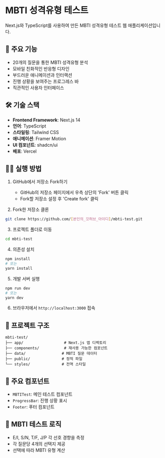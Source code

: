 # MBTI 성격유형 테스트

Next.js와 TypeScript를 사용하여 만든 MBTI 성격유형 테스트 웹 애플리케이션입니다.

## 🚀 주요 기능

- 20개의 질문을 통한 MBTI 성격유형 분석
- 모바일 친화적인 반응형 디자인
- 부드러운 애니메이션과 인터랙션
- 진행 상황을 보여주는 프로그레스 바
- 직관적인 사용자 인터페이스

## 🛠 기술 스택

- **Frontend Framework**: Next.js 14
- **언어**: TypeScript
- **스타일링**: Tailwind CSS
- **애니메이션**: Framer Motion
- **UI 컴포넌트**: shadcn/ui
- **배포**: Vercel

## 🏃‍♂️ 실행 방법

1. GitHub에서 저장소 Fork하기
   - GitHub의 저장소 페이지에서 우측 상단의 'Fork' 버튼 클릭
   - Fork할 저장소 설정 후 'Create fork' 클릭

2. Fork한 저장소 클론
```bash
git clone https://github.com/[본인의_깃허브_아이디]/mbti-test.git
```

3. 프로젝트 폴더로 이동
```bash
cd mbti-test
```

4. 의존성 설치
```bash
npm install
# 또는
yarn install
```

5. 개발 서버 실행
```bash
npm run dev
# 또는
yarn dev
```

6. 브라우저에서 `http://localhost:3000` 접속

## 📱 프로젝트 구조

```
mbti-test/
├── app/                  # Next.js 앱 디렉토리
├── components/           # 재사용 가능한 컴포넌트
├── data/                # MBTI 질문 데이터
├── public/              # 정적 파일
└── styles/              # 전역 스타일
```

## 🎨 주요 컴포넌트

- `MBTITest`: 메인 테스트 컴포넌트
- `ProgressBar`: 진행 상황 표시
- `Footer`: 푸터 컴포넌트

## 🔄 MBTI 테스트 로직

- E/I, S/N, T/F, J/P 각 선호 경향을 측정
- 각 질문당 4개의 선택지 제공
- 선택에 따라 MBTI 유형 계산